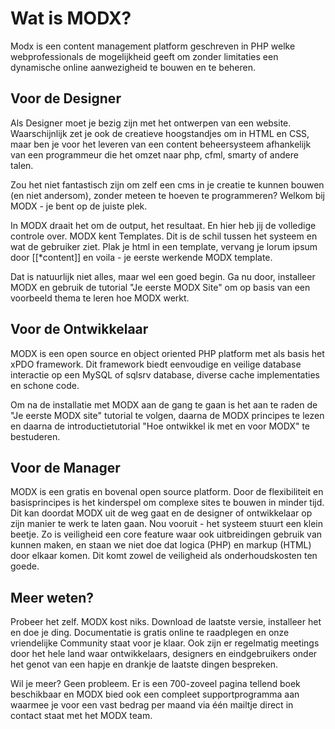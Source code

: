 # Wat is MODX?

Modx is een content management platform geschreven in PHP welke webprofessionals de mogelijkheid geeft om zonder limitaties een dynamische online aanwezigheid te bouwen en te beheren. 

## Voor de Designer
Als Designer moet je bezig zijn met het ontwerpen van een website. Waarschijnlijk zet je ook de creatieve hoogstandjes om in HTML en CSS, maar ben je voor het leveren van een content beheersysteem afhankelijk van een programmeur die het omzet naar php, cfml, smarty of andere talen. 

Zou het niet fantastisch zijn om zelf een cms in je creatie te kunnen bouwen (en niet andersom), zonder meteen te hoeven te programmeren? Welkom bij MODX - je bent op de juiste plek. 

In MODX draait het om de output, het resultaat. En hier heb jij de volledige controle over. MODX kent Templates. Dit is de schil tussen het systeem en wat de gebruiker ziet. Plak je html in een template, vervang je lorum ipsum door [[*content]] en voila - je eerste werkende MODX template.

Dat is natuurlijk niet alles, maar wel een goed begin. Ga nu door, installeer MODX en gebruik de tutorial "Je eerste MODX Site" om op basis van een voorbeeld thema te leren hoe MODX werkt.

## Voor de Ontwikkelaar
MODX is een open source en object oriented PHP platform met als basis het xPDO framework. Dit framework biedt eenvoudige en veilige database interactie op een MySQL of sqlsrv database, diverse cache implementaties en schone code.

Om na de installatie met MODX aan de gang te gaan is het aan te raden de "Je eerste MODX site" tutorial te volgen, daarna de MODX principes te lezen en daarna de introductietutorial "Hoe ontwikkel ik met en voor MODX" te bestuderen. 

## Voor de Manager
MODX is een gratis en bovenal open source platform. Door de flexibiliteit en basisprincipes is het kinderspel om complexe sites te bouwen in minder tijd. Dit kan doordat MODX uit de weg gaat en de designer of ontwikkelaar op zijn manier te werk te laten gaan. Nou vooruit - het systeem stuurt een klein beetje. Zo is veiligheid een core feature waar ook uitbreidingen gebruik van kunnen maken, en staan we niet doe dat logica (PHP) en markup (HTML) door elkaar komen. Dit komt zowel de veiligheid als onderhoudskosten ten goede.


## Meer weten?

Probeer het zelf. MODX kost niks. Download de laatste versie, installeer het en doe je ding. Documentatie is gratis online te raadplegen en onze vriendelijke Community staat voor je klaar. Ook zijn er regelmatig meetings door het hele land waar ontwikkelaars, designers en eindgebruikers onder het genot van een hapje en drankje de laatste dingen bespreken.

Wil je meer? Geen probleem. Er is een 700-zoveel pagina tellend boek beschikbaar en MODX bied ook een compleet supportprogramma aan waarmee je voor een vast bedrag per maand via één mailtje direct in contact staat met het MODX team.  